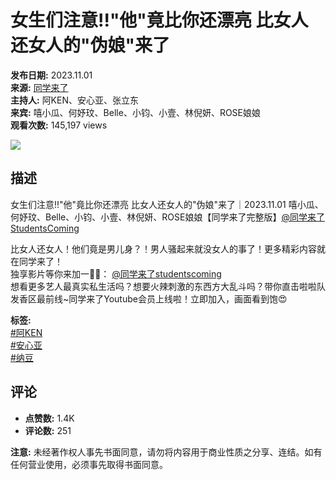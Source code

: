 # 女生们注意!!"他"竟比你还漂亮 比女人还女人的"伪娘"来了

**发布日期:** 2023.11.01  
**来源:** [同学来了](https://www.youtube.com/channel/UCYu7Fc1bLWCL81kzpzIaIYA)  
**主持人:** 阿KEN、安心亚、张立东  
**来宾:** 嘻小瓜、何妤玟、Belle、小钧、小壹、林倪妍、ROSE娘娘  
**观看次数:** 145,197 views  

![](https://i.ytimg.com/an/Yu7Fc1bLWCL81kzpzIaIYA/featured_channel.jpg?v=5f715653)

## 描述

女生们注意!!"他"竟比你还漂亮 比女人还女人的"伪娘"来了｜2023.11.01 嘻小瓜、何妤玟、Belle、小钧、小壹、林倪妍、ROSE娘娘【同学来了完整版】[@同学来了StudentsComing](https://www.youtube.com/channel/UCYu7Fc1bLWCL81kzpzIaIYA)

比女人还女人！他们竟是男儿身？！男人骚起来就没女人的事了！更多精彩内容就在同学来了！  
独享影片等你来加一🫣🔥： [@同学来了studentscoming](https://www.youtube.com/channel/UCYu7Fc1bLWCL81kzpzIaIYA/join)  
想看更多艺人最真实私生活吗？想要火辣刺激的东西方大乱斗吗？带你直击啦啦队发香区最前线~同学来了Youtube会员上线啦！立即加入，画面看到饱😍

**标签:**  
[#阿KEN](https://www.youtube.com/hashtag/%E9%98%BFken)  
[#安心亚](https://www.youtube.com/hashtag/%E5%AE%89%E5%BF%83%E4%BA%9E)  
[#纳豆](https://www.youtube.com/hashtag/%E7%B4%8D%E8%B1%86)  

## 评论
- **点赞数:** 1.4K
- **评论数:** 251

**注意:** 未经著作权人事先书面同意，请勿将内容用于商业性质之分享、连结。如有任何营业使用，必须事先取得书面同意。
<!-- tcd_original_link https://m.youtube.com/watch?v=0uhSjgKdEVk -->
